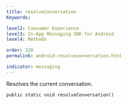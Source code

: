 ```yaml
---
title: resolveConversation
Keywords:

level2: Consumer Experience
level3: In-App Messaging SDK for Android
level4: Methods

order: 220
permalink: android-resolveconversation.html

indicator: messaging
---
```


Resolves the current conversation. 

`public static void resolveConversation()`
